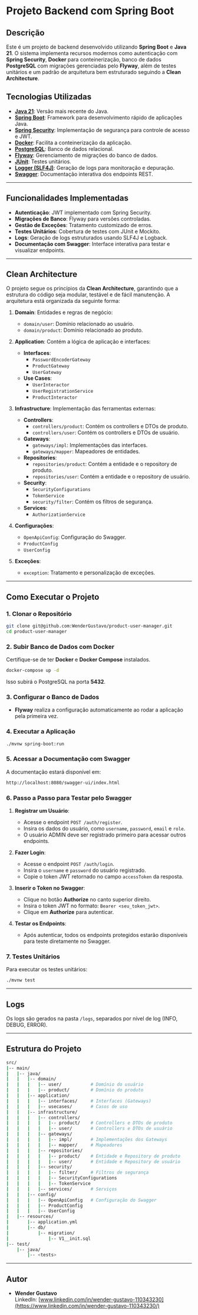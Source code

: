 # Projeto Backend com Spring Boot

## Descrição
Este é um projeto de backend desenvolvido utilizando **Spring Boot** e **Java 21**. O sistema implementa recursos modernos como autenticação com **Spring Security**, **Docker** para conteinerização, banco de dados **PostgreSQL** com migrações gerenciadas pelo **Flyway**, além de testes unitários e um padrão de arquitetura bem estruturado seguindo a **Clean Architecture**.

## Tecnologias Utilizadas
- [**Java 21**](https://openjdk.org/projects/jdk/21/): Versão mais recente do Java.
- [**Spring Boot**](https://spring.io/projects/spring-boot): Framework para desenvolvimento rápido de aplicações Java.
- [**Spring Security**](https://spring.io/projects/spring-security): Implementação de segurança para controle de acesso e JWT.
- [**Docker**](https://www.docker.com/): Facilita a conteinerização da aplicação.
- [**PostgreSQL**](https://www.postgresql.org/): Banco de dados relacional.
- [**Flyway**](https://flywaydb.org/): Gerenciamento de migrações do banco de dados.
- [**JUnit**](https://junit.org/junit5/): Testes unitários.
- [**Logger (SLF4J)**](http://www.slf4j.org/): Geração de logs para monitoração e depuração.
- [**Swagger**](https://swagger.io/): Documentação interativa dos endpoints REST.

---

## Funcionalidades Implementadas
- **Autenticação**: JWT implementado com Spring Security.
- **Migrações de Banco**: Flyway para versões controladas.
- **Gestão de Exceções**: Tratamento customizado de erros.
- **Testes Unitários**: Cobertura de testes com JUnit e Mockito.
- **Logs**: Geração de logs estruturados usando SLF4J e Logback.
- **Documentação com Swagger**: Interface interativa para testar e visualizar endpoints.

---

## Clean Architecture
O projeto segue os princípios da **Clean Architecture**, garantindo que a estrutura do código seja modular, testável e de fácil manutenção. A arquitetura está organizada da seguinte forma:

1. **Domain**: Entidades e regras de negócio:
   - `domain/user`: Domínio relacionado ao usuário.
   - `domain/product`: Domínio relacionado ao produto.

2. **Application**: Contém a lógica de aplicação e interfaces:
   - **Interfaces**:
     - `PasswordEncoderGateway`
     - `ProductGateway`
     - `UserGateway`
   - **Use Cases**:
     - `UserInteractor`
     - `UserRegistrationService`
     - `ProductInteractor`

3. **Infrastructure**: Implementação das ferramentas externas:
   - **Controllers**:
     - `controllers/product`: Contém os controllers e DTOs de produto.
     - `controllers/user`: Contém os controllers e DTOs de usuário.
   - **Gateways**:
     - `gateways/impl`: Implementações das interfaces.
     - `gateways/mapper`: Mapeadores de entidades.
   - **Repositories**:
     - `repositories/product`: Contém a entidade e o repository de produto.
     - `repositories/user`: Contém a entidade e o repository de usuário.
   - **Security**:
     - `SecurityConfigurations`
     - `TokenService`
     - `security/filter`: Contém os filtros de segurança.
   - **Services**:
     - `AuthorizationService`

4. **Configurações**:
   - `OpenApiConfig`: Configuração do Swagger.
   - `ProductConfig`
   - `UserConfig`

5. **Exceções**:
   - `exception`: Tratamento e personalização de exceções.

---

## Como Executar o Projeto

### 1. Clonar o Repositório
```bash
git clone git@github.com:WenderGustavo/product-user-manager.git
cd product-user-manager
```

### 2. Subir Banco de Dados com Docker
Certifique-se de ter **Docker** e **Docker Compose** instalados.

```bash
docker-compose up -d
```

Isso subirá o PostgreSQL na porta **5432**.

### 3. Configurar o Banco de Dados
- **Flyway** realiza a configuração automaticamente ao rodar a aplicação pela primeira vez.

### 4. Executar a Aplicação
```bash
./mvnw spring-boot:run
```

### 5. Acessar a Documentação com Swagger
A documentação estará disponível em:
```bash
http://localhost:8080/swagger-ui/index.html
```

### 6. Passo a Passo para Testar pelo Swagger
1. **Registrar um Usuário**:
   - Acesse o endpoint `POST /auth/register`.
   - Insira os dados do usuário, como `username`, `password`, `email` e `role`.
   - O usuário ADMIN deve ser registrado primeiro para acessar outros endpoints.

2. **Fazer Login**:
   - Acesse o endpoint `POST /auth/login`.
   - Insira o `username` e `password` do usuário registrado.
   - Copie o token JWT retornado no campo `accessToken` da resposta.

3. **Inserir o Token no Swagger**:
   - Clique no botão **Authorize** no canto superior direito.
   - Insira o token JWT no formato: `Bearer <seu_token_jwt>`.
   - Clique em **Authorize** para autenticar.

4. **Testar os Endpoints**:
   - Após autenticar, todos os endpoints protegidos estarão disponíveis para teste diretamente no Swagger.

### 7. Testes Unitários
Para executar os testes unitários:
```bash
./mvnw test
```

---


## Logs
Os logs são gerados na pasta `/logs`, separados por nível de log (INFO, DEBUG, ERROR).

---

## Estrutura do Projeto
```bash
src/
|-- main/
|   |-- java/
|   |   |-- domain/
|   |   |   |-- user/           # Domínio do usuário
|   |   |   |-- product/        # Domínio do produto
|   |   |-- application/
|   |   |   |-- interfaces/     # Interfaces (Gateways)
|   |   |   |-- usecases/       # Casos de uso
|   |   |-- infrastructure/
|   |   |   |-- controllers/
|   |   |   |   |-- product/    # Controllers e DTOs de produto
|   |   |   |   |-- user/       # Controllers e DTOs de usuário
|   |   |   |-- gateways/
|   |   |   |   |-- impl/       # Implementações dos Gateways
|   |   |   |   |-- mapper/     # Mapeadores
|   |   |   |-- repositories/
|   |   |   |   |-- product/    # Entidade e Repository de produto
|   |   |   |   |-- user/       # Entidade e Repository de usuário
|   |   |   |-- security/
|   |   |   |   |-- filter/     # Filtros de segurança
|   |   |   |   |-- SecurityConfigurations
|   |   |   |   |-- TokenService
|   |   |   |-- services/       # Serviços
|   |   |-- config/
|   |   |   |-- OpenApiConfig   # Configuração do Swagger
|   |   |   |-- ProductConfig
|   |   |   |-- UserConfig
|   |-- resources/
|       |-- application.yml
|       |-- db/
|           |-- migration/
|               |-- V1__init.sql
|-- test/
    |-- java/
        |-- <tests>
```

---

## Autor
- **Wender Gustavo**  
  LinkedIn: [www.linkedin.com/in/wender-gustavo-110343230](https://www.linkedin.com/in/wender-gustavo-110343230/)
